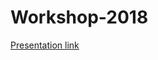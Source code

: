 # Workshop-2018
[Presentation link](https://prezi.com/dpebbpl4rlr7/?utm_campaign=share&utm_medium=copy&rc=ex0share)